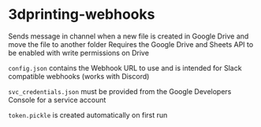 # 3dprinting-webhooks

Sends message in channel when a new file is created in Google Drive and move the file to another folder
Requires the Google Drive and Sheets API to be enabled with write permissions on Drive

``config.json`` contains the Webhook URL to use and is intended for Slack compatible webhooks (works with Discord)

``svc_credentials.json`` must be provided from the Google Developers Console for a service account

``token.pickle`` is created automatically on first run